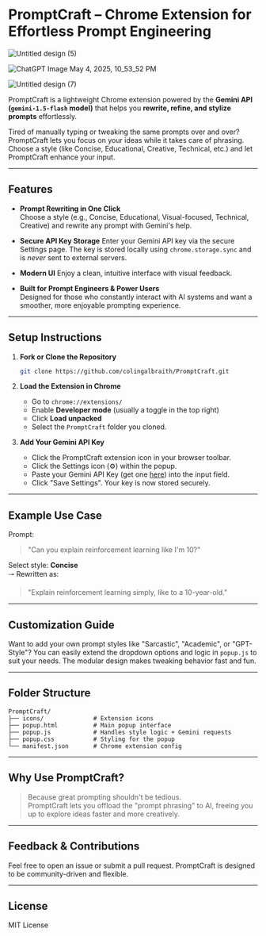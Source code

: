 # PromptCraft – Chrome Extension for Effortless Prompt Engineering

![Untitled design (5)](https://github.com/user-attachments/assets/7b249ceb-b7cd-47d7-80e2-33b805942187)

![ChatGPT Image May 4, 2025, 10_53_52 PM](https://github.com/user-attachments/assets/088e3223-1f7c-4907-b436-e089c9495a5e)

![Untitled design (7)](https://github.com/user-attachments/assets/66b18fa1-9001-457f-8632-56464d05dc43)


PromptCraft is a lightweight Chrome extension powered by the **Gemini API (`gemini-1.5-flash` model)** that helps you **rewrite, refine, and stylize prompts** effortlessly.

Tired of manually typing or tweaking the same prompts over and over? PromptCraft lets you focus on your ideas while it takes care of phrasing. Choose a style (like Concise, Educational, Creative, Technical, etc.) and let PromptCraft enhance your input.

---

## Features

- **Prompt Rewriting in One Click**  
  Choose a style (e.g., Concise, Educational, Visual-focused, Technical, Creative) and rewrite any prompt with Gemini's help.

- **Secure API Key Storage**
  Enter your Gemini API key via the secure Settings page. The key is stored locally using `chrome.storage.sync` and is *never* sent to external servers.

- **Modern UI**
  Enjoy a clean, intuitive interface with visual feedback.

- **Built for Prompt Engineers & Power Users**  
  Designed for those who constantly interact with AI systems and want a smoother, more enjoyable prompting experience.

---

## Setup Instructions

1. **Fork or Clone the Repository**
   ```bash
   git clone https://github.com/colingalbraith/PromptCraft.git
   ```

2. **Load the Extension in Chrome**
   - Go to `chrome://extensions/`
   - Enable **Developer mode** (usually a toggle in the top right)
   - Click **Load unpacked**
   - Select the `PromptCraft` folder you cloned.

3. **Add Your Gemini API Key**
   - Click the PromptCraft extension icon in your browser toolbar.
   - Click the Settings icon (⚙️) within the popup.
   - Paste your Gemini API Key (get one [here](https://aistudio.google.com/app/apikey)) into the input field.
   - Click "Save Settings". Your key is now stored securely.

---

## Example Use Case

Prompt:  
> "Can you explain reinforcement learning like I'm 10?"

Select style: **Concise**  
🠒 Rewritten as:  
> "Explain reinforcement learning simply, like to a 10-year-old."

---

## Customization Guide

Want to add your own prompt styles like "Sarcastic", "Academic", or "GPT-Style"? You can easily extend the dropdown options and logic in `popup.js` to suit your needs. The modular design makes tweaking behavior fast and fun.

---

## Folder Structure

```
PromptCraft/
├── icons/              # Extension icons
├── popup.html          # Main popup interface
├── popup.js            # Handles style logic + Gemini requests
├── popup.css           # Styling for the popup
└── manifest.json       # Chrome extension config
```

---

## Why Use PromptCraft?

> Because great prompting shouldn't be tedious.  
PromptCraft lets you offload the "prompt phrasing" to AI, freeing you up to explore ideas faster and more creatively.

---

## Feedback & Contributions

Feel free to open an issue or submit a pull request. PromptCraft is designed to be community-driven and flexible.

---

## License

MIT License 
